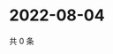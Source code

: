 # 2022-08-04

共 0 条

<!-- BEGIN WEIBO -->
<!-- 最后更新时间 Thu Aug 04 2022 22:14:19 GMT+0800 (China Standard Time) -->

<!-- END WEIBO -->
